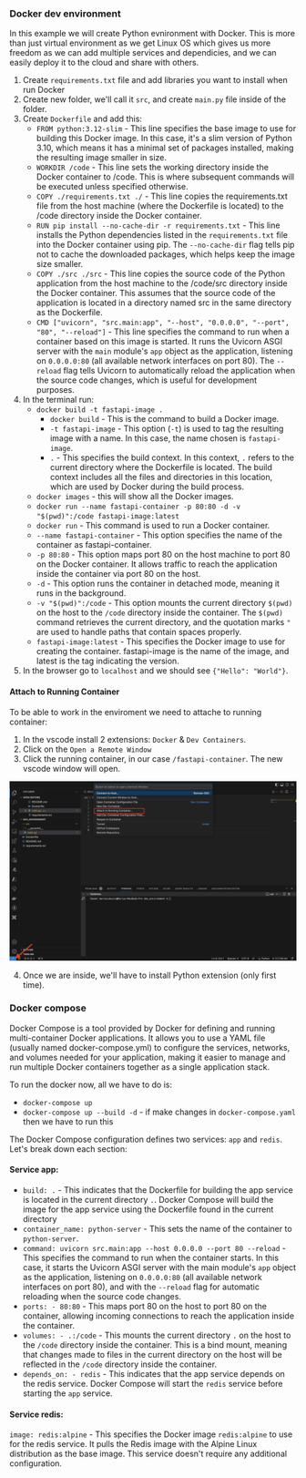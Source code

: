 ### Docker dev environment

In this example we will create Python evnironment with Docker. This is more than just virtual environment as we get Linux OS which gives us more freedom as we can add multiple services and dependicies, and we can easily deploy it to the cloud and share with others.
 
1. Create `requirements.txt` file and add libraries you want to install when run Docker
2. Create new folder, we'll call it `src`, and create `main.py` file inside of the folder.
3. Create `Dockerfile` and add this:
   - `FROM python:3.12-slim` - This line specifies the base image to use for building this Docker image. In this case, it's a slim version of Python 3.10, which means it has a minimal set of packages installed, making the resulting image smaller in size.
   - `WORKDIR /code` - This line sets the working directory inside the Docker container to /code. This is where subsequent commands will be executed unless specified otherwise.
   - `COPY ./requirements.txt ./` - This line copies the requirements.txt file from the host machine (where the Dockerfile is located) to the /code directory inside the Docker container. 
   - `RUN pip install --no-cache-dir -r requirements.txt` - This line installs the Python dependencies listed in the `requirements.txt` file into the Docker container using pip. The `--no-cache-dir` flag tells pip not to cache the downloaded packages, which helps keep the image size smaller.
   - `COPY ./src ./src` - This line copies the source code of the Python application from the host machine to the /code/src directory inside the Docker container. This assumes that the source code of the application is located in a directory named src in the same directory as the Dockerfile.
   - `CMD ["uvicorn", "src.main:app", "--host", "0.0.0.0", "--port", "80", "--reload"]` - This line specifies the command to run when a container based on this image is started. It runs the Uvicorn ASGI server with the `main` module's `app` object as the application, listening on `0.0.0.0:80` (all available network interfaces on port 80). The `--reload` flag tells Uvicorn to automatically reload the application when the source code changes, which is useful for development purposes.
4. In the terminal run:
   - `docker build -t fastapi-image .`
     - `docker build` - This is the command to build a Docker image.
     - `-t fastapi-image` - This option (`-t`) is used to tag the resulting image with a name. In this case, the name chosen is `fastapi-image`.
     - `.` - This specifies the build context. In this context, `.` refers to the current directory where the Dockerfile is located. The build context includes all the files and directories in this location, which are used by Docker during the build process.
   - `docker images` - this will show all the Docker images.
   - `docker run --name fastapi-container -p 80:80 -d -v "$(pwd)":/code fastapi-image:latest`
    - `docker run` - This command is used to run a Docker container.
    - `--name fastapi-container` - This option specifies the name of the container as fastapi-container.
    - `-p 80:80` - This option maps port 80 on the host machine to port 80 on the Docker container. It allows traffic to reach the application inside the container via port 80 on the host.
    - `-d` - This option runs the container in detached mode, meaning it runs in the background.
    - `-v "$(pwd)":/code` - This option mounts the current directory `$(pwd)` on the host to the `/code` directory inside the container. The `$(pwd)` command retrieves the current directory, and the quotation marks `"` are used to handle paths that contain spaces properly.
    - `fastapi-image:latest` - This specifies the Docker image to use for creating the container. fastapi-image is the name of the image, and latest is the tag indicating the version.
5. In the browser go to `localhost` and we should see `{"Hello": "World"}`.

#### Attach to Running Container

To be able to work in the enviroment we need to attache to running container:

1. In the vscode install 2 extensions: `Docker` & `Dev Containers`.
2. Click on the `Open a Remote Window`
3. Click the running container, in our case `/fastapi-container`. The new vscode window will open.

<img src="./pics/attach-running-container.png" alt="attach-running-container" title="attach-running-container">

4. Once we are inside, we'll have to install Python extension (only first time).

### Docker compose

Docker Compose is a tool provided by Docker for defining and running multi-container Docker applications. It allows you to use a YAML file (usually named docker-compose.yml) to configure the services, networks, and volumes needed for your application, making it easier to manage and run multiple Docker containers together as a single application stack.

To run the docker now, all we have to do is:
 - `docker-compose up`
 - `docker-compose up --build -d` - if make changes in `docker-compose.yaml` then we have to run this

The Docker Compose configuration defines two services: `app` and `redis`. Let's break down each section:
#### Service app:
- `build: .` -  This indicates that the Dockerfile for building the app service is located in the current directory `.`. Docker Compose will build the image for the app service using the Dockerfile found in the current directory
- `container_name: python-server` - This sets the name of the container to `python-server`.
- `command: uvicorn src.main:app --host 0.0.0.0 --port 80 --reload` - This specifies the command to run when the container starts. In this case, it starts the Uvicorn ASGI server with the main module's `app` object as the application, listening on `0.0.0.0:80` (all available network interfaces on port 80), and with the `--reload` flag for automatic reloading when the source code changes.
- `ports: - 80:80` - This maps port 80 on the host to port 80 on the container, allowing incoming connections to reach the application inside the container.
- `volumes: - .:/code` - This mounts the current directory `.` on the host to the `/code` directory inside the container. This is a bind mount, meaning that changes made to files in the current directory on the host will be reflected in the `/code` directory inside the container.
- `depends_on: - redis` - This indicates that the app service depends on the redis service. Docker Compose will start the `redis` service before starting the `app` service.

#### Service redis:
`image: redis:alpine` - This specifies the Docker image `redis:alpine` to use for the redis service. It pulls the Redis image with the Alpine Linux distribution as the base image. This service doesn't require any additional configuration.